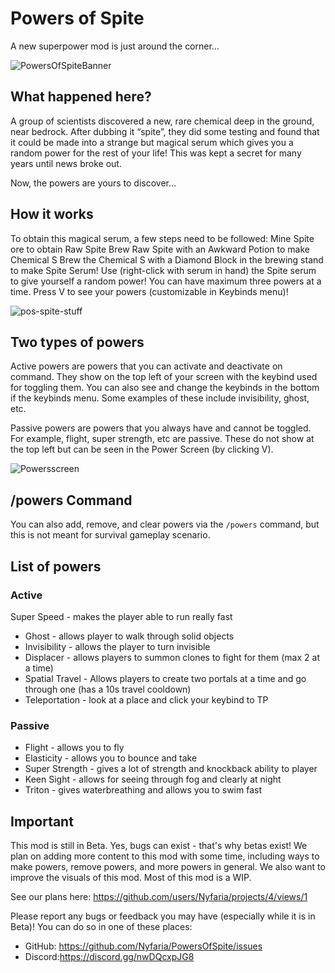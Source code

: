 # Powers of Spite

A new superpower mod is just around the corner…

![PowersOfSpiteBanner](https://github.com/user-attachments/assets/50c5ad30-93bd-4149-97ba-4eb797a3b197)

## What happened here?

A group of scientists discovered a new, rare chemical deep in the ground, near bedrock. After dubbing it “spite”, they did some testing and found that it could be made into a strange but magical serum which gives you a random power for the rest of your life! This was kept a secret for many years until news broke out.

Now, the powers are yours to discover…

## How it works

To obtain this magical serum, a few steps need to be followed:
Mine Spite ore to obtain Raw Spite
Brew Raw Spite with an Awkward Potion to make Chemical S
Brew the Chemical S with a Diamond Block in the brewing stand to make Spite Serum!
Use (right-click with serum in hand) the Spite serum to give yourself a random power! You can have maximum three powers at a time. Press V to see your powers (customizable in Keybinds menu)!

![pos-spite-stuff](https://github.com/user-attachments/assets/edd2fa33-8db3-4bbc-86b6-6e4c58d53b03)

## Two types of powers

Active powers are powers that you can activate and deactivate on command. They show on the top left of your screen with the keybind used for toggling them. You can also see and change the keybinds in the bottom if the keybinds menu. Some examples of these include invisibility, ghost, etc.

Passive powers are powers that you always have and cannot be toggled. For example, flight, super strength, etc are passive. These do not show at the top left but can be seen in the Power Screen (by clicking V).

![Powersscreen](https://github.com/user-attachments/assets/4bd1c2a9-0763-4042-9dad-87b55cd2bb4d)

## /powers Command

You can also add, remove, and clear powers via the `/powers` command, but this is not meant for survival gameplay scenario.

## List of powers

### Active

Super Speed - makes the player able to run really fast
- Ghost - allows player to walk through solid objects
- Invisibility - allows the player to turn invisible
- Displacer - allows players to summon clones to fight for them (max 2 at a time)
- Spatial Travel - Allows players to create two portals at a time and go through one (has a 10s travel cooldown)
- Teleportation - look at a place and click your keybind to TP

### Passive

- Flight - allows you to fly
- Elasticity - allows you to bounce and take
- Super Strength - gives a lot of strength and knockback ability to player
- Keen Sight - allows for seeing through fog and clearly at night
- Triton - gives waterbreathing and allows you to swim fast

## Important

This mod is still in Beta. Yes, bugs can exist - that's why betas exist! We plan on adding more content to this mod with some time, including ways to make powers, remove powers, and more powers in general. We also want to improve the visuals of this mod. Most of this mod is a WIP.

See our plans here: https://github.com/users/Nyfaria/projects/4/views/1

Please report any bugs or feedback you may have (especially while it is in Beta)! You can do so in one of these places:
- GitHub: https://github.com/Nyfaria/PowersOfSpite/issues
- Discord:https://discord.gg/nwDQcxpJG8
